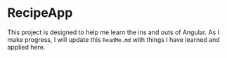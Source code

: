 # RecipeApp

This project is designed to help me learn the ins and outs of Angular. As I make progress, I will update this `ReadMe.md` with things I have learned and applied here.
